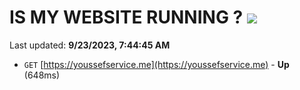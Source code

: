 # IS MY WEBSITE RUNNING ? [![](https://img.shields.io/static/v1?label=Sponsor&message=%E2%9D%A4&logo=GitHub&color=%23fe8e86)](https://github.com/sponsors/<username>)

Last updated: **9/23/2023, 7:44:45 AM**

- `GET` [https://youssefservice.me](https://youssefservice.me) - **Up** (648ms)
